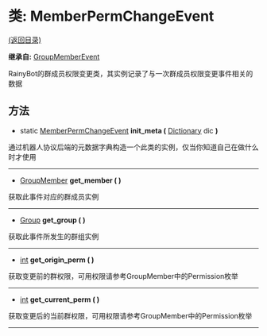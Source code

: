 # 类: MemberPermChangeEvent

[(返回目录)](./)

**继承自:** [GroupMemberEvent](GroupMemberEvent.md)

RainyBot的群成员权限变更类，其实例记录了与一次群成员权限变更事件相关的数据

## 方法

* static [MemberPermChangeEvent](MemberPermChangeEvent.md) **init\_meta (** [Dictionary](https://docs.godotengine.org/en/latest/classes/class\_dictionary.html) dic **)**

通过机器人协议后端的元数据字典构造一个此类的实例，仅当你知道自己在做什么时才使用

***

* [GroupMember](GroupMember.md) **get\_member ( )**

获取此事件对应的群成员实例

***

* [Group](Group.md) **get\_group ( )**

获取此事件所发生的群组实例

***

* [int](https://docs.godotengine.org/en/latest/classes/class\_int.html) **get\_origin\_perm ( )**

获取变更前的群权限，可用权限请参考GroupMember中的Permission枚举

***

* [int](https://docs.godotengine.org/en/latest/classes/class\_int.html) **get\_current\_perm ( )**

获取变更后的当前群权限，可用权限请参考GroupMember中的Permission枚举

***
